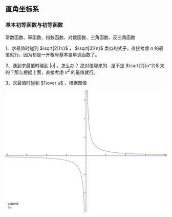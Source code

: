 ## 直角坐标系

### 基本初等函数与初等函数

常数函数、幂函数、指数函数、对数函数、三角函数、反三角函数

1、求最值时碰到 $\sqrt[2]{n}$ ， $\sqrt[3]{n}$ 类似的式子，直接考虑 n 的最值就行，因为都是一开根号基本是单调函数了。

2、遇到求最值时碰到 $|u|$ ，怎么办？ 绝对值哪来的...是不是 $\sqrt[2]{u^2}$ 来的？那么根据上面，直接考虑 $u^2$ 的最值就行。

3、求最值时碰到 $1\over u$ ，根据图像

![img](https://raw.githubusercontent.com/darktimer/Gallery/master/Calculous/1.1.3.1-1.jpg)